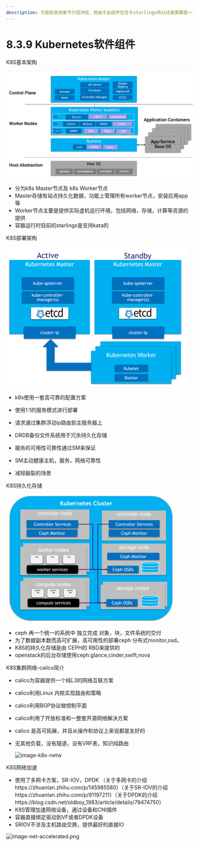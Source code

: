 ```yaml
---
description: 可能和其他章节介绍冲突，但由于此组件包含于starlingx所以还是需要提一下
---
```


# 8.3.9 Kubernetes软件组件

K8S基本架构

<img src="../image/image-k8s.png" alt="k8s 架构" style="zoom:80%;" />

* 分为k8s Master节点及 k8s Worker节点
* Master存储有站点持久化数据，功能上管理所有worker节点，安装应用app等
* Worker节点主要是提供实际虚机运行环境，包括网络，存储，计算等资源的提供
* 容器运行时目前的starlingx是支持kata的



K8S部署架构

![k8s deploy](../image/k8s-deploy.png)

* k8s使用一套高可靠的配置方案

* 使用1:1的服务模式进行部署

* 请求通过集群浮动ip路由到主服务器上

* DRDB备份文件系统用于冗余持久化存储

* 服务的可用性可靠性通过SM来保证

* SM主动健康主机，服务，网络可靠性

* 减轻脑裂的场景

  

K8S持久化存储

![ceph backend](../image/ceph.png)

* ceph 再一个统一的系统中 独立完成 对象，块，文件系统的交付
* 为了数据副本数而高可扩展，高可用性的部署ceph 分布式monitor,osd。
* K8S的持久化存储是由 CEPH的 RBD来提供的
* openstack的后台存储使用ceph:glance,cinder,swift,nova

K8S集群网络-calico简介

* calico为容器提供一个纯L3的网络互联方案

* calico利用Linux 内核实现路由和策略

* calico利用BGP协议做控制平面

* calico利用了开放标准和一整套开源网络解决方案

* calico 是高可拓展，并且从操作和协议上来说都是友好的

* 无其他负载，没有隧道，没有VRF表，知识纯路由

  ![image-k8s-netw](C:\Users\going\Desktop\edge-book\8.starlingx\image\k8s-netw.png)

K8S网络加速

* 使用了多网卡方案，SR-IOV，DPDK （关于多网卡的介绍https://zhuanlan.zhihu.com/p/145985580）（关于SR-IOV的介绍https://zhuanlan.zhihu.com/p/91197211）（关于DPDK的介绍https://blog.csdn.net/oldboy_1983/article/details/79474750）
* K8S管理加速网络设备，通过设备和CNI插件
* 容器直接绑定驱动到VF或者DPDK设备
* SRIOV不涉及主机路由交换，提供最好的直接IO



![image-net-accelerated.png](C:\Users\going\Desktop\edge-book\8.starlingx\image\net-accelerated.png)

